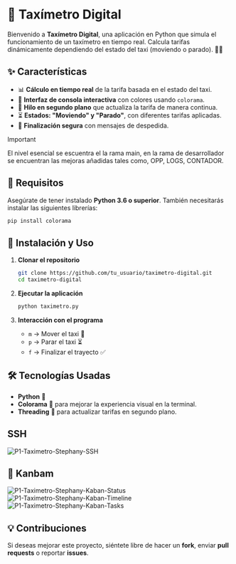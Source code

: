 # 🚖 Taxímetro Digital

Bienvenido a **Taxímetro Digital**, una aplicación en Python que simula el funcionamiento de un taxímetro en tiempo real. Calcula tarifas dinámicamente dependiendo del estado del taxi (moviendo o parado). 🚗💨

## ✨ Características

- 📊 **Cálculo en tiempo real** de la tarifa basada en el estado del taxi.
- 🎨 **Interfaz de consola interactiva** con colores usando `colorama`.
- 🔄 **Hilo en segundo plano** que actualiza la tarifa de manera continua.
- ⏳ **Estados: "Moviendo" y "Parado"**, con diferentes tarifas aplicadas.
- 🛑 **Finalización segura** con mensajes de despedida.

> [!IMPORTANT]
>
>El nivel esencial se escuentra el la rama main, en la rama de desarrollador se encuentran las mejoras añadidas tales como, OPP, LOGS, CONTADOR.
>

## 📌 Requisitos

Asegúrate de tener instalado **Python 3.6 o superior**. También necesitarás instalar las siguientes librerías:

```bash
pip install colorama
```

## 🚀 Instalación y Uso

1. **Clonar el repositorio**

   ```bash
   git clone https://github.com/tu_usuario/taximetro-digital.git
   cd taximetro-digital
   ```

2. **Ejecutar la aplicación**

   ```bash
   python taximetro.py
   ```

3. **Interacción con el programa**

   - `m` → Mover el taxi 🚗
   - `p` → Parar el taxi ⏳
   - `f` → Finalizar el trayecto ✅

## 🛠 Tecnologías Usadas

- **Python** 🐍
- **Colorama** 🎨 para mejorar la experiencia visual en la terminal.
- **Threading** 🔄 para actualizar tarifas en segundo plano.

## SSH 
![P1-Taximetro-Stephany-SSH](https://github.com/user-attachments/assets/a67047c2-23c1-4368-866e-4604f1e7d9cd)

## 📸 Kanbam
![P1-Taximetro-Stephany-Kaban-Status](https://github.com/user-attachments/assets/1b6c3561-13c2-4c47-8410-a2194f3b9c64)
![P1-Taximetro-Stephany-Kaban-Timeline](https://github.com/user-attachments/assets/fea739a6-c8a5-4dd2-a007-5af5fa4e4022)
![P1-Taximetro-Stephany-Kaban-Tasks](https://github.com/user-attachments/assets/5b200641-7b57-4985-a6c0-c4eafa66d256)


## 💡 Contribuciones

Si deseas mejorar este proyecto, siéntete libre de hacer un **fork**, enviar **pull requests** o reportar **issues**.

